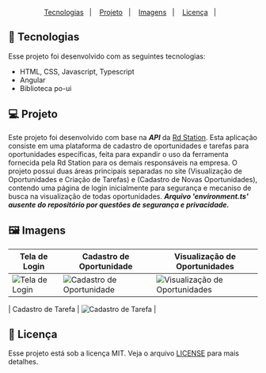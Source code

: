 <p align="center">
  <a href="#Tecnologias">Tecnologias</a>&nbsp;&nbsp;&nbsp;|&nbsp;&nbsp;&nbsp;
   <a href="#Projeto">Projeto</a>&nbsp;&nbsp;&nbsp;|&nbsp;&nbsp;&nbsp;
  <a href="#Imagens">Imagens</a>&nbsp;&nbsp;&nbsp;|&nbsp;&nbsp;&nbsp;
  <a href="#Licença">Licença</a>&nbsp;&nbsp;&nbsp;|&nbsp;&nbsp;&nbsp;
</p>

<a id="Tecnologias"></a>
## 🚀 Tecnologias 

Esse projeto foi desenvolvido com as seguintes tecnologias:

- HTML, CSS, Javascript, Typescript
- Angular
- Biblioteca po-ui

<a id="Projeto"></a>
## 💻 Projeto
  Este projeto foi desenvolvido com base na *__API__* da [Rd Station](https://developers.rdstation.com/reference/rdcrm-introducao-e-requisitos). Esta aplicação consiste em uma plataforma de cadastro de oportunidades e tarefas para oportunidades específicas, feita para expandir o uso da ferramenta fornecida pela Rd Station para os demais responsáveis na empresa. O projeto possui duas áreas principais separadas no site (Visualização de Oportunidades e Criação de Tarefas) e (Cadastro de Novas Oportunidades), contendo uma página de login inicialmente para segurança e mecaniso de busca na visualização de todas oportunidades.
  *__Arquivo 'environment.ts' ausente do repositório por questões de segurança e privacidade.__*

  

<a id="Imagens"></a>
## 🖼️ Imagens

| Tela de Login | Cadastro de Oportunidade | Visualização de Oportunidades | 
|---|---|---|
| ![Tela de Login](https://user-images.githubusercontent.com/45954874/176905184-0b59c220-b853-42c5-b0dc-4dc9ede6733a.jpg) | ![Cadastro de Oportunidade](https://user-images.githubusercontent.com/45954874/176949715-bb573766-df09-49ad-9526-407fd95915ed.jpg) | ![Visualização de Oportunidades](https://user-images.githubusercontent.com/45954874/176949780-a73de3fd-29d9-4ea5-9dc9-7d860a934573.jpg) | 

| Cadastro de Tarefa | 
 ![Cadastro de Tarefa](https://user-images.githubusercontent.com/45954874/176906021-c9bd0e07-6790-428f-92be-4ed262cb1ed2.jpg) | 

<a id="Licença"></a>
## 📝 Licença

Esse projeto está sob a licença MIT. Veja o arquivo [LICENSE](https://github.com/future4code/Freire-labe-ninja4/blob/master/LICENCE) para mais detalhes.

